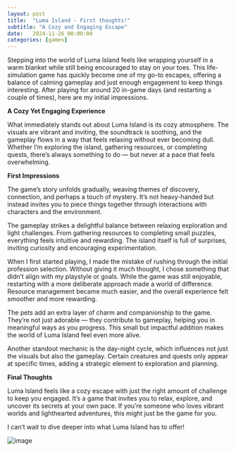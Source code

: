 ```yaml
---
layout: post
title:  "Luma Island - First thoughts!"
subtitle: "A Cozy and Engaging Escape"
date:   2024-11-26 00:00:00
categories: [games]
---
```


Stepping into the world of Luma Island feels like wrapping yourself in a warm blanket while still being encouraged to stay on your toes. This life-simulation game has quickly become one of my go-to escapes, offering a balance of calming gameplay and just enough engagement to keep things interesting. After playing for around 20 in-game days (and restarting a couple of times), here are my initial impressions.

**A Cozy Yet Engaging Experience**

What immediately stands out about Luma Island is its cozy atmosphere. The visuals are vibrant and inviting, the soundtrack is soothing, and the gameplay flows in a way that feels relaxing without ever becoming dull. Whether I’m exploring the island, gathering resources, or completing quests, there’s always something to do — but never at a pace that feels overwhelming.

**First Impressions**

The game’s story unfolds gradually, weaving themes of discovery, connection, and perhaps a touch of mystery. It’s not heavy-handed but instead invites you to piece things together through interactions with characters and the environment.

The gameplay strikes a delightful balance between relaxing exploration and light challenges. From gathering resources to completing small puzzles, everything feels intuitive and rewarding. The island itself is full of surprises, inviting curiosity and encouraging experimentation.

When I first started playing, I made the mistake of rushing through the initial profession selection. Without giving it much thought, I chose something that didn’t align with my playstyle or goals. While the game was still enjoyable, restarting with a more deliberate approach made a world of difference. Resource management became much easier, and the overall experience felt smoother and more rewarding.

The pets add an extra layer of charm and companionship to the game. They’re not just adorable — they contribute to gameplay, helping you in meaningful ways as you progress. This small but impactful addition makes the world of Luma Island feel even more alive.

Another standout mechanic is the day-night cycle, which influences not just the visuals but also the gameplay. Certain creatures and quests only appear at specific times, adding a strategic element to exploration and planning.

**Final Thoughts**

Luma Island feels like a cozy escape with just the right amount of challenge to keep you engaged. It’s a game that invites you to relax, explore, and uncover its secrets at your own pace. If you’re someone who loves vibrant worlds and lighthearted adventures, this might just be the game for you.

I can’t wait to dive deeper into what Luma Island has to offer!

![image](/assets/images/2024-11-26-luma-island-2.png)